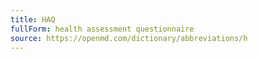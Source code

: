 ```yaml
---
title: HAQ
fullForm: health assessment questionnaire
source: https://openmd.com/dictionary/abbreviations/h
---
```


